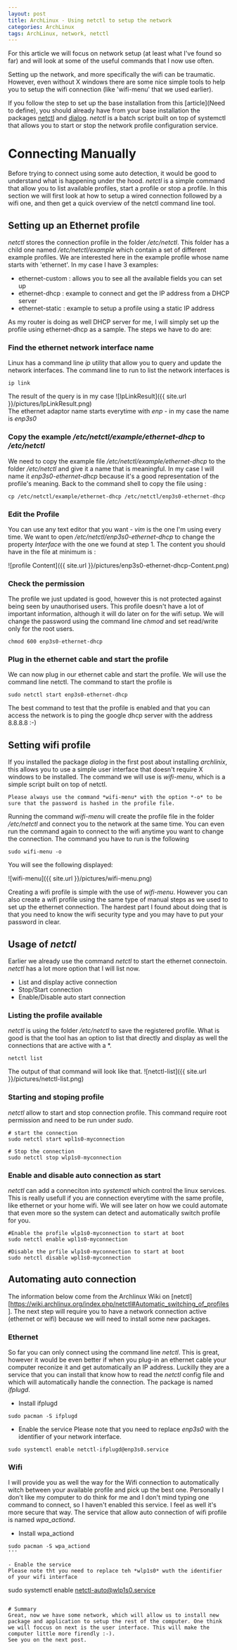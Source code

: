 ```yaml
---
layout: post
title: ArchLinux - Using netctl to setup the network
categories: ArchLinux
tags: ArchLinux, network, netctl
---
```


For this article we will focus on network setup (at least what I've found so far) and will look at some of the useful commands that I now use often.

Setting up the network, and more specifically the wifi can be traumatic. However, even without X windows there are some nice simple tools to help you to setup the wifi connection (like 'wifi-menu' that we used earlier).

If you follow the step to set up the base installation from this [article](Need to define), you should already have from your base installation the packages [netctl](https://wiki.archlinux.org/index.php/netctl) and [dialog](http://linuxcommand.org/lc3_adv_dialog.php). *netctl* is a batch script built on top of systemctl that allows you to start or stop the network profile configuration service.

# Connecting Manually

Before trying to connect using some auto detection, it would be good to understand what is happening under the hood. *netctl* is a simple command that allow you to list available profiles, start a profile or stop a profile. In this section we will first look at how to setup a wired connection followed by a wifi one, and then get a quick overview of the netctl command line tool.


## Setting up an Ethernet profile

*netctl* stores the connection profile in the folder */etc/netctl*. This folder has a child one named */etc/netctl/example* which contain a set of different example profiles. We are interested here in the example profile whose name starts with 'ethernet'. In my case I have 3 examples:  

- ethernet-custom : allows you to see all the available fields you can set up
- ethernet-dhcp : example to connect and get the IP address from a DHCP server
- ethernet-static : example to setup a profile using a static IP address  

As my router is doing as well DHCP server for me, I will simply set up the profile using ethernet-dhcp as a sample. The steps we have to do are:  

### Find the ethernet network interface name
Linux has a command line *ip* utility that allow you to query and update the network interfaces. The command line to run to list the network interfaces is  

```shell
ip link
```  
  
The result of the query is in my case
![IpLinkResult]({{ site.url }}/pictures/IpLinkResult.png)  
  The ethernet adaptor name starts everytime with *enp* - in my case the name is *enp3s0*  

### Copy the example */etc/netctl/example/ethernet-dhcp* to */etc/netctl*  
We need to copy the example file */etc/netctl/example/ethernet-dhcp* to the folder */etc/netctl* and give it a name that is meaningful. In my case I will name it *enp3s0-ethernet-dhcp* because it's a good representation of the profile's meaning.
Back to the command shell to copy the file using :

```shell
cp /etc/netctl/example/ethernet-dhcp /etc/netctl/enp3s0-ethernet-dhcp
```  

### Edit the Profile
You can use any text editor that you want - *vim* is the one I'm using every time. We want to open */etc/netctl/enp3s0-ethernet-dhcp* to change the property *Interface* with the one we found at step 1.
The content you should have in the file at minimum is :

![profile Content]({{ site.url }}/pictures/enp3s0-ethernet-dhcp-Content.png)

### Check the permission
The profile we just updated is good, however this is not protected against being seen by unauthorised users. This profile doesn't have a lot of important information, although it will do later on for the wifi setup. We will change the password using the command line *chmod* and set read/write only for the root users.  

```shell
chmod 600 enp3s0-ethernet-dhcp
```

### Plug in the ethernet cable and start the profile
We can now plug in our ethernet cable and start the profile. We will use the command line netctl. The command to start the profile is   

```shell
sudo netctl start enp3s0-ethernet-dhcp
```

  The best command to test that the profile is enabled and that you can access the network is to ping the google dhcp server with the address 8.8.8.8 :-)

## Setting wifi profile

If you installed the package *dialog* in the first post about installing *archlinix*, this allows you to use a simple user interface that doesn't require X windows to be installed. The command we will use is *wifi-menu*, which is a simple script built on top of netctl.

```
Please always use the command *wifi-menu* with the option *-o* to be sure that the password is hashed in the profile file.
```
Running the command *wifi-menu* will create the profile file in the folder */etc/netctl* and connect you to the network at the same time. You can even run the command again to connect to the wifi anytime you want to change the connection. The command you have to run is the following

```shell
sudo wifi-menu -o
```  

You will see the following displayed:

![wifi-menu]({{ site.url }}/pictures/wifi-menu.png)

Creating a wifi profile is simple with the use of *wifi-menu*. However you can also create a wifi profile using the same type of manual steps as we used to set up the ethernet connection. The hardest part I found about doing that is that you need to know the wifi security type and you may have to put your password in clear.

## Usage of *netctl*
Earlier we already use the command *netctl* to start the ethernet connectoin. *netctl* has a lot more option that I will list now.

- List and display active connection
- Stop/Start connection
- Enable/Disable auto start connection

### Listing the profile available
*netctl* is using the folder */etc/netctl* to save the registered profile. What is good is that the tool has an option to list that directly and display as well the connections that are active with a *.
```shell
netctl list
```

The output of that command will look like that.
![netctl-list]({{ site.url }}/pictures/netctl-list.png)

### Starting and stoping profile
*netctl* allow to start and stop connection profile. This command require root permission and need to be run under *sudo*.
   
```shell
# start the connection
sudo netctl start wpl1s0-myconnection

# Stop the connection
sudo netctl stop wlp1s0-myconnection
```

### Enable and disable auto connection as start
*netctl* can add a conneciton into *systemctl* which control the linux services. This is really usefull if you are connection everytime with the same profile, like ethernet or your home wifi. We will see later on how we could automate that even more so the system can detect and automatically switch profile for you.
   
```shell
#Enable the profile wlp1s0-myconnection to start at boot
sudo netctl enable wpl1s0-myconnection

#Disable the prfile wlp1s0-myconnection to start at boot
sudo netctl disable wpl1s0-myconnection
```

## Automating auto connection
The information below come from the Archlinux Wiki on [netctl][https://wiki.archlinux.org/index.php/netctl#Automatic_switching_of_profiles]. The next step will require you to have a network connection active (ethernet or wifi) because we will need to install some new packages.

### Ethernet
So far you can only connect using the command line *netctl*. This is great, however it would be even better if when you plug-in an ethernet cable your computer reconize it and get automatically an IP address. Luckilly they are a service that you can install that know how to read the *netctl* config file and which will automatically handle the connection. The package is named *ifplugd*.

- Install ifplugd

```shell
sudo pacman -S ifplugd
```

- Enable the service
Please note that you need to replace *enp3s0* with the identifier of your network interface.

```shell
sudo systemctl enable netctl-ifplugd@enp3s0.service
```

### Wifi
I will provide you as well the way for the Wifi connection to automatically witch between your available profile and pick up the best one. Personally I don't like my computer to do think for me and I don't mind typing one command to connect, so I haven't enabled this service. I feel as well it's more secure that way.
The service that allow auto connection of wifi profile is named *wpa_actiond*.

- Install wpa_actiond

```shell
sudo pacman -S wpa_actiond
'''

- Enable the service
Please note tht you need to replace teh *wlp1s0* wuth the identifier of your wifi interface

```
sudo systemctl enable netctl-auto@wlp1s0.service
```

# Summary
Great, now we have some network, which will allow us to install new package and application to setup the rest of the computer. One think we will foccus on next is the user interface. This will make the computer little more firendly :-).
See you on the next post.
